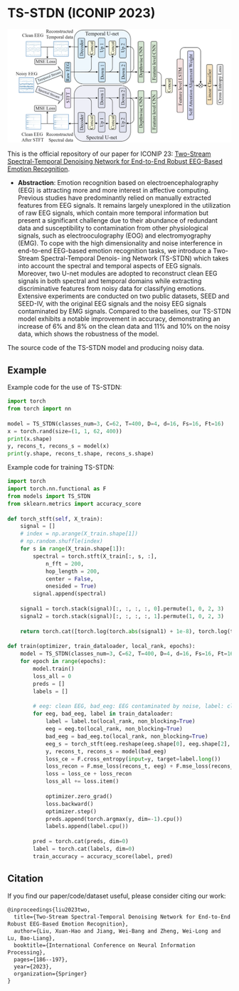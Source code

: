# TS-STDN (ICONIP 2023)

![TS-STDN model](TS-STDNmodel.png)

This is the official repository of our paper for ICONIP 23: [Two-Stream Spectral-Temporal Denoising Network for End-to-End Robust EEG-Based Emotion Recognition](https://link.springer.com/chapter/10.1007/978-981-99-8067-3_14).

- **Abstraction**: Emotion recognition based on electroencephalography (EEG) is attracting more and more interest in affective computing. Previous studies have predominantly relied on manually extracted features from EEG signals. It remains largely unexplored in the utilization of raw EEG signals, which contain more temporal information but present a significant challenge due to their abundance of redundant data and susceptibility to contamination from other physiological signals, such as electrooculography (EOG) and electromyography (EMG). To cope with the high dimensionality and noise interference in end-to-end EEG-based emotion recognition tasks, we introduce a Two-Stream Spectral-Temporal Denois- ing Network (TS-STDN) which takes into account the spectral and temporal aspects of EEG signals. Moreover, two U-net modules are adopted to reconstruct clean EEG signals in both spectral and temporal domains while extracting discriminative features from noisy data for classifying emotions. Extensive experiments are conducted on two public datasets, SEED and SEED-IV, with the original EEG signals and the noisy EEG signals contaminated by EMG signals. Compared to the baselines, our TS-STDN model exhibits a notable improvement in accuracy, demonstrating an increase of 6% and 8% on the clean data and 11% and 10% on the noisy data, which shows the robustness of the model.

The source code of the TS-STDN model and producing noisy data.

## Example
Example code for the use of TS-STDN:
```python
import torch
from torch import nn

model = TS_STDN(classes_num=3, C=62, T=400, D=4, d=16, Fs=16, Ft=16)
x = torch.rand(size=(1, 1, 62, 400))
print(x.shape)
y, recons_t, recons_s = model(x)
print(y.shape, recons_t.shape, recons_s.shape)
```

Example code for training TS-STDN:
```python
import torch
import torch.nn.functional as F
from models import TS_STDN
from sklearn.metrics import accuracy_score

def torch_stft(self, X_train):
    signal = []
    # index = np.arange(X_train.shape[1])
    # np.random.shuffle(index)
    for s in range(X_train.shape[1]):
        spectral = torch.stft(X_train[:, s, :],
            n_fft = 200,
            hop_length = 200,
            center = False,
            onesided = True)
        signal.append(spectral)
    
    signal1 = torch.stack(signal)[:, :, :, :, 0].permute(1, 0, 2, 3)
    signal2 = torch.stack(signal)[:, :, :, :, 1].permute(1, 0, 2, 3)

    return torch.cat([torch.log(torch.abs(signal1) + 1e-8), torch.log(torch.abs(signal2) + 1e-8)], dim=2)

def train(optimizer, train_dataloader, local_rank, epochs):
    model = TS_STDN(classes_num=3, C=62, T=400, D=4, d=16, Fs=16, Ft=16)
    for epoch in range(epochs):
        model.train()
        loss_all = 0
        preds = []
        labels = []
        
        # eeg: clean EEG, bad_eeg: EEG contaminated by noise, label: class label
        for eeg, bad_eeg, label in train_dataloader:
            label = label.to(local_rank, non_blocking=True)
            eeg = eeg.to(local_rank, non_blocking=True)
            bad_eeg = bad_eeg.to(local_rank, non_blocking=True)
            eeg_s = torch_stft(eeg.reshape(eeg.shape[0], eeg.shape[2], eeg.shape[3]))
            y, recons_t, recons_s = model(bad_eeg)
            loss_ce = F.cross_entropy(input=y, target=label.long())
            loss_recon = F.mse_loss(recons_t, eeg) + F.mse_loss(recons_s, eeg_s)
            loss = loss_ce + loss_recon
            loss_all += loss.item()
            
            optimizer.zero_grad()
            loss.backward()
            optimizer.step()
            preds.append(torch.argmax(y, dim=-1).cpu())
            labels.append(label.cpu())

        pred = torch.cat(preds, dim=0)
        label = torch.cat(labels, dim=0)
        train_accuracy = accuracy_score(label, pred)
```

## Citation
If you find our paper/code/dataset useful, please consider citing our work:
```
@inproceedings{liu2023two,
  title={Two-Stream Spectral-Temporal Denoising Network for End-to-End Robust EEG-Based Emotion Recognition},
  author={Liu, Xuan-Hao and Jiang, Wei-Bang and Zheng, Wei-Long and Lu, Bao-Liang},
  booktitle={International Conference on Neural Information Processing},
  pages={186--197},
  year={2023},
  organization={Springer}
}
```
